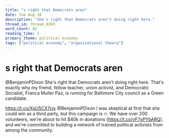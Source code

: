 ```yaml
---
title: "s right that Democrats aren"
date: Tue Aug 18
description: "She's right that Democrats aren't doing right here."
thread_id: thread_0393
word_count: 82
reading_time: 1
primary_theme: political economy
tags: ["political economy", "organizational theory"]
---
```


# s right that Democrats aren

@BenjaminPDixon She's right that Democrats aren't doing right here. That's exactly why my friend, fellow teacher, union activist, and Democratic Socialist, Franca Muller Paz, is running for Baltimore City council as a Green candidate.

https://t.co/XsU5CX7cjx @BenjaminPDixon I was skeptical at first that she could win as a third party, but this campaign is 🔥. We have over 200 volunteers, we're about to hit $40k in donations (https://t.co/yF7xPYbARQ), and we're committed to building a network of trained political activists from among the community.